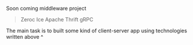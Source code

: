 Soon coming middleware project
 > Zeroc Ice
 > Apache Thrift
 > gRPC

The main task is to built some kind of client-server app using technologies
written above ^
